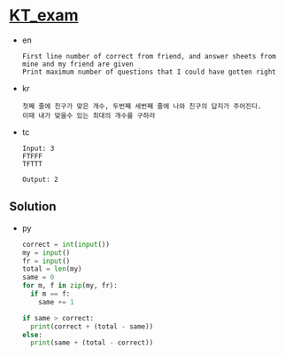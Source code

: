# [KT_exam](https://open.kattis.com/problems/exam)

* en

  ```en
  First line number of correct from friend, and answer sheets from mine and my friend are given
  Print maximum number of questions that I could have gotten right
  ```

* kr

  ```kr
  첫째 줄에 친구가 맞은 개수, 두번째 세번째 줄에 나와 친구의 답지가 주어진다.
  이때 내가 맞을수 있는 최대의 개수를 구하라
  ```

* tc

  ```tc
  Input: 3
  FTFFF
  TFTTT

  Output: 2
  ```

## Solution

* py

  ```py
  correct = int(input())
  my = input()
  fr = input()
  total = len(my)
  same = 0
  for m, f in zip(my, fr):
    if m == f:
      same += 1

  if same > correct:
    print(correct + (total - same))
  else:
    print(same + (total - correct))
  ```
